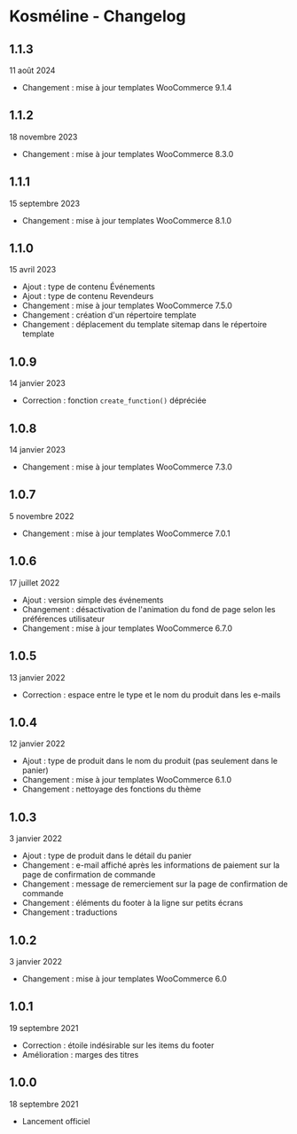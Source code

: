 # Kosméline - Changelog

## 1.1.3

11 août 2024

* Changement : mise à jour templates WooCommerce 9.1.4

## 1.1.2

18 novembre 2023

* Changement : mise à jour templates WooCommerce 8.3.0

## 1.1.1

15 septembre 2023

* Changement : mise à jour templates WooCommerce 8.1.0

## 1.1.0

15 avril 2023

* Ajout : type de contenu Événements
* Ajout : type de contenu Revendeurs
* Changement : mise à jour templates WooCommerce 7.5.0
* Changement : création d'un répertoire template
* Changement : déplacement du template sitemap dans le répertoire template

## 1.0.9

14 janvier 2023

* Correction : fonction `create_function()` dépréciée

## 1.0.8

14 janvier 2023

* Changement : mise à jour templates WooCommerce 7.3.0

## 1.0.7

5 novembre 2022

* Changement : mise à jour templates WooCommerce 7.0.1

## 1.0.6

17 juillet 2022

* Ajout : version simple des événements
* Changement : désactivation de l'animation du fond de page selon les préférences utilisateur
* Changement : mise à jour templates WooCommerce 6.7.0

## 1.0.5

13 janvier 2022

* Correction : espace entre le type et le nom du produit dans les e-mails

## 1.0.4

12 janvier 2022

* Ajout : type de produit dans le nom du produit (pas seulement dans le panier)
* Changement : mise à jour templates WooCommerce 6.1.0
* Changement : nettoyage des fonctions du thème

## 1.0.3

3 janvier 2022

* Ajout : type de produit dans le détail du panier
* Changement : e-mail affiché après les informations de paiement sur la page de confirmation de commande
* Changement : message de remerciement sur la page de confirmation de commande
* Changement : éléments du footer à la ligne sur petits écrans
* Changement : traductions

## 1.0.2

3 janvier 2022

* Changement : mise à jour templates WooCommerce 6.0

## 1.0.1

19 septembre 2021

* Correction : étoile indésirable sur les items du footer
* Amélioration : marges des titres

## 1.0.0

18 septembre 2021

* Lancement officiel
